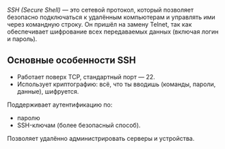 *SSH (Secure Shell)* — это сетевой протокол, который позволяет безопасно подключаться к удалённым компьютерам и управлять ими через командную строку.
Он пришёл на замену Telnet, так как обеспечивает шифрование всех передаваемых данных (включая логин и пароль).

## Основные особенности SSH
- Работает поверх TCP, стандартный порт — 22.
- Использует криптографию: всё, что ты вводишь (команды, пароли, данные), шифруется.

Поддерживает аутентификацию по:
- паролю
- SSH-ключам (более безопасный способ).

Позволяет удалённо администрировать серверы и устройства.